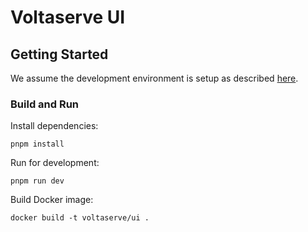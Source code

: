 # Voltaserve UI

## Getting Started

We assume the development environment is setup as described [here](../DEVELOPMENT.md).

### Build and Run

Install dependencies:

```shell
pnpm install
```

Run for development:

```shell
pnpm run dev
```

Build Docker image:

```shell
docker build -t voltaserve/ui .
```
